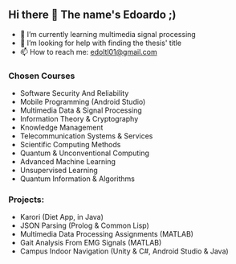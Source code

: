## Hi there 👋 The name's Edoardo ;)

- 🌱 I’m currently learning multimedia signal processing
- 🤔 I’m looking for help with finding the thesis' title
- 📫 How to reach me: edoltl01@gmail.com

### Chosen Courses 
- Software Security And Reliability
- Mobile Programming (Android Studio)
- Multimedia Data & Signal Processing
- Information Theory & Cryptography
- Knowledge Management
- Telecommunication Systems & Services
- Scientific Computing Methods
- Quantum & Unconventional Computing
- Advanced Machine Learning
- Unsupervised Learning
- Quantum Information & Algorithms

### Projects: 
- Karori (Diet App, in Java)
- JSON Parsing (Prolog & Common Lisp)
- Multimedia Data Processing Assignments (MATLAB)
- Gait Analysis From EMG Signals (MATLAB)
- Campus Indoor Navigation (Unity & C#, Android Studio & Java)
